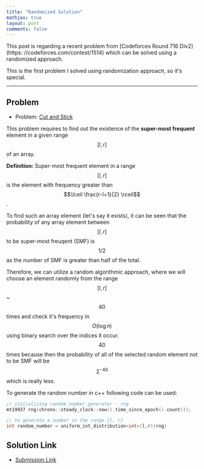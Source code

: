 ```yaml
---
title: "Randomized Solution"
mathjax: true
layout: post
comments: false
---
```


This post is regarding a recent problem from [Codeforces Round 716 Div2](https:
//codeforces.com/contest/1514) which can be solved using a randomized approach. 

This is the first problem I solved using randomization approach, so
it's special.

----
## Problem

- Problem: [Cut and Stick](https://codeforces.com/contest/1514/problem/D)

This problem requires to find out the existence of the **super-most frequent**
element in a given range $$[l, r]$$ of an array. 

**Definition:** Super-most frequent element in a range $$[l,r]$$ is the element
with frequency greater than $$\lceil \frac{r-l+1}{2} \rceil$$.

To find such an array element (let's say it exists), it can be seen that the
probability of any array element between $$[l, r]$$ to be super-most freuqent
(SMF) is
$$1/2$$ as the number of SMF is greater than half of the total.

Therefore, we can utilize a random algorithmic approach, where we will choose an
element randomly from the range $$[l,r]$$ \~$$40$$ times and check it's frequency
in $$O(\log n)$$ using binary search over the indices it occur. $$40$$ times
because then the probability of all of the selected random element not to be SMF
will be $$2^{-40}$$ which is really less.

To generate the random number in c++ following code can be used:

```cpp
// initializing random_number_generator - rng
mt19937 rng(chrono::steady_clock::now().time_since_epoch().count());

// to generate a number in the range [l, r]
int random_number = uniform_int_distribution<int>(l,r)(rng)
```

## Solution Link

- [Submission Link](https://codeforces.com/contest/1514/submission/113695906)
